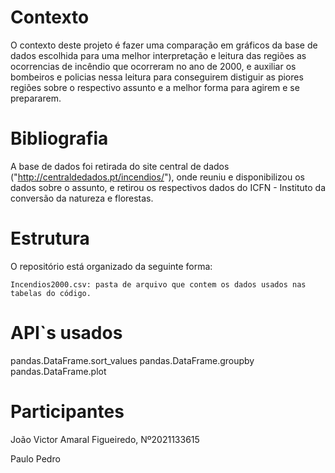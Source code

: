 # Contexto
  O contexto deste projeto é fazer uma comparação em gráficos da base de dados escolhida para uma melhor interpretação e leitura das regiões as ocorrencias de incêndio que ocorreram no ano de 2000, e auxiliar os bombeiros e policias nessa leitura para conseguirem distiguir as piores regiões sobre o respectivo assunto e a melhor forma para agirem e se prepararem.

# Bibliografia
  A base de dados foi retirada do site central de dados ("http://centraldedados.pt/incendios/"), onde reuniu e disponibilizou os dados sobre o assunto, e retirou os respectivos dados do ICFN - Instituto da conversão da natureza e florestas.

# Estrutura
  O repositório está organizado da seguinte forma:
  
    Incendios2000.csv: pasta de arquivo que contem os dados usados nas tabelas do código.

# API`s usados
  pandas.DataFrame.sort_values
  pandas.DataFrame.groupby
  pandas.DataFrame.plot
  
# Participantes
  João Victor Amaral Figueiredo, Nº2021133615
  
  Paulo Pedro
